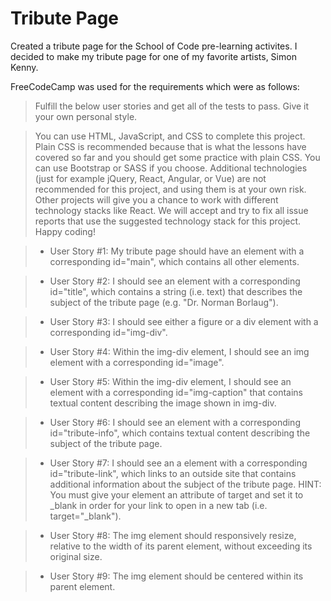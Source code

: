 Tribute Page
============

Created a tribute page for the School of Code pre-learning activites. I decided to make my tribute page for one of my favorite artists, Simon Kenny.

FreeCodeCamp was used for the requirements which were as follows:

> Fulfill the below user stories and get all of the tests to pass. Give it your own personal style.

> You can use HTML, JavaScript, and CSS to complete this project. Plain CSS is recommended because that is what the lessons have covered so far and you should get some practice with plain CSS. You can use Bootstrap or SASS if you choose. Additional technologies (just for example jQuery, React, Angular, or Vue) are not recommended for this project, and using them is at your own risk. Other projects will give you a chance to work with different technology stacks like React. We will accept and try to fix all issue reports that use the suggested technology stack for this project. Happy coding!

> + User Story #1: My tribute page should have an element with a corresponding id="main", which contains all other elements.

> + User Story #2: I should see an element with a corresponding id="title", which contains a string (i.e. text) that describes the subject of the tribute page (e.g. "Dr. Norman Borlaug").

> + User Story #3: I should see either a figure or a div element with a corresponding id="img-div".

> + User Story #4: Within the img-div element, I should see an img element with a corresponding id="image".

> + User Story #5: Within the img-div element, I should see an element with a corresponding id="img-caption" that contains textual content describing the image shown in img-div.

> + User Story #6: I should see an element with a corresponding id="tribute-info", which contains textual content describing the subject of the tribute page.

> + User Story #7: I should see an a element with a corresponding id="tribute-link", which links to an outside site that contains additional information about the subject of the tribute page. HINT: You must give your element an attribute of target and set it to _blank in order for your link to open in a new tab (i.e. target="_blank").

> + User Story #8: The img element should responsively resize, relative to the width of its parent element, without exceeding its original size.

> + User Story #9: The img element should be centered within its parent element.

